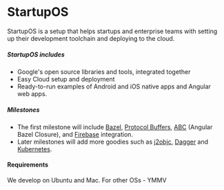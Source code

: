 # StartupOS

StartupOS is a setup that helps startups and enterprise teams with setting up their development toolchain and deploying to the cloud.

##### StartupOS includes
* Google's open source libraries and tools, integrated together
* Easy Cloud setup and deployment
* Ready-to-run examples of Android and iOS native apps and Angular web apps.

##### Milestones
* The first milestone will include [Bazel](bazel.build), [Protocol Buffers](https://developers.google.com/protocol-buffers), [ABC](http://g.co/ng/abc) (Angular Bazel Closure), and [Firebase](firebase.google.com) integration.
* Later milestones will add more goodies such as [j2objc](https://developers.google.com/j2objc), [Dagger](https://github.com/google/dagger) and [Kubernetes](kubernetes.io).

#### Requirements
We develop on Ubuntu and Mac. For other OSs - YMMV
